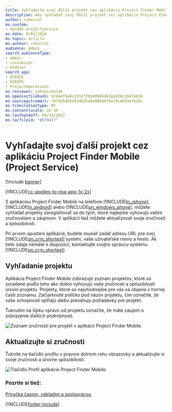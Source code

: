 ```yaml
---
title: Vyhľadajte svoj ďalší projekt cez aplikáciu Project Finder Mobile
description: Ako vyhľadať svoj ďalší projekt cez aplikáciu Project Finder Mobile pre Project Service
author: ruhercul
ms.custom:
- dyn365-projectservice
ms.date: 8/03/2018
ms.topic: article
ms.author: ruhercul
audience: Admin
search.audienceType:
- admin
- customizer
- enduser
search.app:
- D365CE
- D365PS
- ProjectOperations
ms.reviewer: johnmichalak
ms.openlocfilehash: 974a4f6e8c3332ff03e0985db10ad20cc64f4b34
ms.sourcegitcommit: c0792bd65d92db25e0e8864879a19c4b93efb10c
ms.translationtype: MT
ms.contentlocale: sk-SK
ms.lasthandoff: 04/14/2022
ms.locfileid: "8579417"
---
```

# <a name="find-your-next-project-with-the-project-finder-mobile-app-project-service"></a>Vyhľadajte svoj ďalší projekt cez aplikáciu Project Finder Mobile (Project Service)

[!include [banner](../includes/psa-now-project-operations.md)]

[!INCLUDE[cc-applies-to-psa-app-1x-2x](../includes/cc-applies-to-psa-app-1x-2x.md)]

S aplikáciou Project Finder Mobile na telefóne [!INCLUDE[tn_iphone](../includes/tn-iphone.md)], [!INCLUDE[tn_android](../includes/tn-android.md)] alebo [!INCLUDE[pn_windows_phone](../includes/pn-windows-phone.md)], môžete vyhľadať projekty zaregistrovať sa do tých, ktoré najlepšie vyhovujú vašim zručnostiam a záujmom. V aplikácii tiež môžete aktualizovať svoje zručnosti a spôsobilosti.  
  
 Pri prvom spustení aplikácie, budete musieť zadať adresu URL pre svoj [!INCLUDE[pn_crm_shortest](../includes/pn-crm-shortest.md)] systém, vaše užívateľské meno a heslo. Ak tieto údaje nemáte k dispozícii, kontaktujte svojho správcu systému [!INCLUDE[pn_crm_shortest](../includes/pn-crm-shortest.md)].  
  
## <a name="find-a-project"></a>Vyhľadanie projektu  
 Aplikácia Project Finder Mobile zobrazuje zoznam projektov, ktoré sú zoradené podľa toho ako dobre vyhovujú vaše zručnosti a spôsobilosti úrovni projektu. Projekty, ktoré sú najvhodnejšie pre vás sa objavia v hornej časti zoznamu. Začiarknuté políčko pod názov projektu, čím označíte, že vaše schopnosti spĺňajú alebo presahujú požiadavky pre projekt.  
  
 Ťuknutím na šípku vpravo od projektu označíte, že máte záujem o zobrazenie ďalších podrobnosti.  
  
 ![Zoznam zručností pre projekt v aplikácii Project Finder Mobile.](../psa/media/project-service-project-finder-list.png "Zoznam zručností pre projekt v mobilnej aplikácii Project Finder")  
  
## <a name="update-your-skills"></a>Aktualizujte si zručnosti  
 Ťuknite na tlačidlo profilu v pravom dolnom rohu obrazovky a aktualizujte si svoje zručnosti a úrovne spôsobilosti.  
  
 ![Tlačidlo Profil aplikácie Project Finder Mobile.](../psa/media/project-service-project-finder-profile.png "Tlačidlo Profil mobilnej aplikácie Project Finder")  
  
### <a name="see-also"></a>Pozrite si tiež:  
 [Príručka časom, nákladmi a spoluprácou](../psa/time-expense-collaboration-guide.md)


[!INCLUDE[footer-include](../includes/footer-banner.md)]
